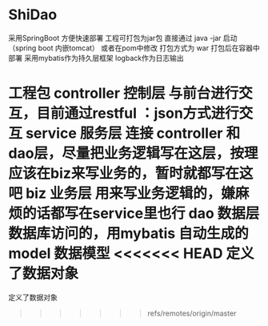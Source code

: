 # ShiDao
采用SpringBoot 方便快速部署
工程可打包为jar包 直接通过 java -jar 启动（spring boot 内嵌tomcat）
或者在pom中修改 打包方式为 war 打包后在容器中部署
采用mybatis作为持久层框架
logback作为日志输出

工程包
controller 控制层
与前台进行交互，目前通过restful ：json方式进行交互
service 服务层
连接 controller 和dao层，尽量把业务逻辑写在这层，按理应该在biz来写业务的，暂时就都写在这吧
biz 业务层
用来写业务逻辑的，嫌麻烦的话都写在service里也行
dao 数据层
数据库访问的，用mybatis 自动生成的
model 数据模型
<<<<<<< HEAD
定义了数据对象
=======
定义了数据对象
>>>>>>> refs/remotes/origin/master
